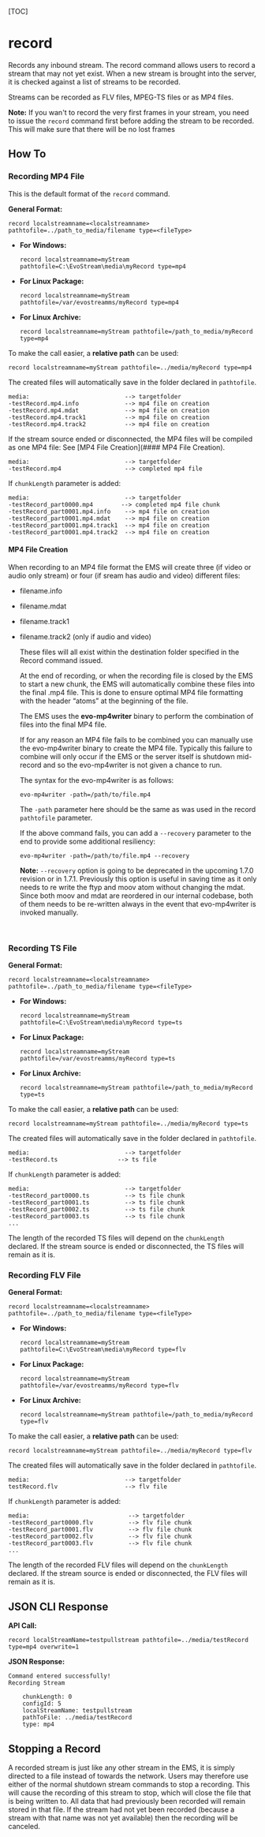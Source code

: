[TOC]

# record

Records any inbound stream. The record command allows users to record a stream that may not yet exist. When a new stream is brought into the server, it is checked against a list of streams to be recorded.

Streams can be recorded as FLV files, MPEG-TS files or as MP4 files.

**Note:** If you wan't to record the very first frames in your stream, you need to issue the `record` command first before adding the stream to be recorded. This will make sure that there will be no lost frames  



## How To

### Recording MP4 File

This is the default format of the `record` command.

**General Format:**

```
record localstreamname=<localstreamname> pathtofile=../path_to_media/filename type=<fileType>
```

- **For Windows:**

  ```
  record localstreamname=myStream pathtofile=C:\EvoStream\media\myRecord type=mp4
  ```


- **For Linux Package:**

  ```
  record localstreamname=myStream pathtofile=/var/evostreamms/myRecord type=mp4
  ```

- **For Linux Archive:**

  ```
  record localstreamname=myStream pathtofile=/path_to_media/myRecord type=mp4
  ```

To make the call easier, a **relative path** can be used:

```
record localstreamname=myStream pathtofile=../media/myRecord type=mp4
```

The created files will automatically save in the folder declared in `pathtofile`.

```
media:                           --> targetfolder
-testRecord.mp4.info             --> mp4 file on creation                     
-testRecord.mp4.mdat             --> mp4 file on creation               
-testRecord.mp4.track1           --> mp4 file on creation   
-testRecord.mp4.track2           --> mp4 file on creation   
```

If the stream source ended or disconnected, the MP4 files will be compiled as one MP4 file: See [MP4 File Creation](#### MP4 File Creation).

```
media:                           --> targetfolder
-testRecord.mp4                  --> completed mp4 file
```

If `chunkLength` parameter is added:

```
media:                           --> targetfolder
-testRecord_part0000.mp4 	    --> completed mp4 file chunk
-testRecord_part0001.mp4.info    --> mp4 file on creation                    
-testRecord_part0001.mp4.mdat    --> mp4 file on creation          
-testRecord_part0001.mp4.track1  --> mp4 file on creation   
-testRecord_part0001.mp4.track2  --> mp4 file on creation   
```



#### MP4 File Creation

When recording to an MP4 file format the EMS will create three (if video or audio only stream) or four (if sream has audio and video) different files:

- filename.info

- filename.mdat

- filename.track1

- filename.track2 (only if audio and video)

  These files will all exist within the destination folder specified in the Record command issued.

  At the end of recording, or when the recording file is closed by the EMS to start a new chunk, the EMS will automatically combine these files into the final .mp4 file. This is done to ensure optimal MP4 file formatting with the header “atoms” at the beginning of the file.

  The EMS uses the **evo-mp4writer** binary to perform the combination of files into the final MP4 file.

  If for any reason an MP4 file fails to be combined you can manually use the evo-mp4writer binary to create the MP4 file. Typically this failure to combine will only occur if the EMS or the server itself is shutdown mid-record and so the evo-mp4writer is not given a chance to run.

  The syntax for the evo-mp4writer is as follows:

  ```
  evo-mp4writer -path=/path/to/file.mp4

  ```

  The `-path` parameter here should be the same as was used in the record `pathtofile` parameter.

  If the above command fails, you can add a `--recovery` parameter to the end to provide some additional resiliency:

  ```
  evo-mp4writer -path=/path/to/file.mp4 --recovery
  ```

  **Note:**  `--recovery` option is going to be deprecated in the upcoming 1.7.0 revision or in 1.7.1. Previously this option is useful in saving time as it only needs to re write the ftyp and moov atom without changing the mdat. Since both moov and mdat are reordered in our internal codebase, both of them needs to be re-written always in the event that evo-mp4writer is invoked manually.

  ​

### Recording TS File

**General Format:**

```
record localstreamname=<localstreamname> pathtofile=../path_to_media/filename type=<fileType>
```

- **For Windows:**

  ```
  record localstreamname=myStream pathtofile=C:\EvoStream\media\myRecord type=ts
  ```

- **For Linux Package:**

  ```
  record localstreamname=myStream pathtofile=/var/evostreamms/myRecord type=ts
  ```

- **For Linux Archive:**

  ```
  record localstreamname=myStream pathtofile=/path_to_media/myRecord type=ts
  ```

To make the call easier, a **relative path** can be used:

```
record localstreamname=myStream pathtofile=../media/myRecord type=ts
```

The created files will automatically save in the folder declared in `pathtofile`.

```
media:                           --> targetfolder
-testRecord.ts  		       --> ts file         
```

If `chunkLength` parameter is added:

```
media:                           --> targetfolder
-testRecord_part0000.ts          --> ts file chunk                     
-testRecord_part0001.ts          --> ts file chunk          
-testRecord_part0002.ts          --> ts file chunk         
-testRecord_part0003.ts          --> ts file chunk       
...
```

The length of the recorded TS files will depend on the `chunkLength` declared. If the stream source is ended or disconnected, the TS files will remain as it is. 



### Recording FLV File

**General Format:**

```
record localstreamname=<localstreamname> pathtofile=../path_to_media/filename type=<fileType>
```

- **For Windows:**

  ```
  record localstreamname=myStream pathtofile=C:\EvoStream\media\myRecord type=flv
  ```

- **For Linux Package:**

  ```
  record localstreamname=myStream pathtofile=/var/evostreamms/myRecord type=flv
  ```

- **For Linux Archive:**

  ```
  record localstreamname=myStream pathtofile=/path_to_media/myRecord type=flv
  ```

To make the call easier, a **relative path** can be used:

```
record localstreamname=myStream pathtofile=../media/myRecord type=flv
```

The created files will automatically save in the folder declared in `pathtofile`.

```
media:                           --> targetfolder
testRecord.flv                   --> flv file
```

If `chunkLength` parameter is added:

```
media:                            --> targetfolder
-testRecord_part0000.flv          --> flv file chunk                     
-testRecord_part0001.flv          --> flv file chunk          
-testRecord_part0002.flv          --> flv file chunk         
-testRecord_part0003.flv          --> flv file chunk       
...
```

The length of the recorded FLV files will depend on the `chunkLength` declared. If the stream source is ended or disconnected, the FLV files will remain as it is. 



## JSON CLI Response

**API Call:**

```
record localStreamName=testpullstream pathtofile=../media/testRecord type=mp4 overwrite=1
```

**JSON Response:**

```
Command entered successfully!
Recording Stream

    chunkLength: 0
    configId: 5
    localStreamName: testpullstream
    pathToFile: ../media/testRecord
    type: mp4
```





## Stopping a Record

A recorded stream is just like any other stream in the EMS, it is simply directed to a file instead of towards the network. Users may therefore use either of the normal shutdown stream commands to stop a recording. This will cause the recording of this stream to stop, which will close the file that is being written to. All data that had previously been recorded will remain stored in that file. If the stream had not yet been recorded (because a stream with that name was not yet available) then the recording will be canceled.